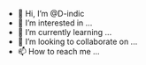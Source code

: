 - 👋 Hi, I’m @D-indic
- 👀 I’m interested in ...
- 🌱 I’m currently learning ...
- 💞️ I’m looking to collaborate on ...
- 📫 How to reach me ...

<!---
D-indic/D-indic is a ✨ special ✨ repository because its `README.md` (this file) appears on your GitHub profile.
You can click the Preview link to take a look at your changes.
--->
